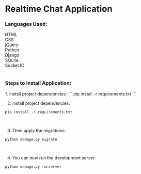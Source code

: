 # Realtime Chat Application

<h3>Languages Used:</h3>
HTML<br/>
CSS<br/>
jQuery<br/>
Python<br/>
Django<br/>
SQLite<br/>
Socket.IO<br/><br/>

<h3>Steps to Install Application:</h3>
1. Install project dependencies:
```
pip install -r requirements.txt
```
<br/>

2. Install project dependencies:
```
pip install -r requirements.txt
```
<br/>

3. Then apply the migrations:
```
python manage.py migrate
```
<br/>

4. You can now run the development server:
```
python manage.py runserver
```

